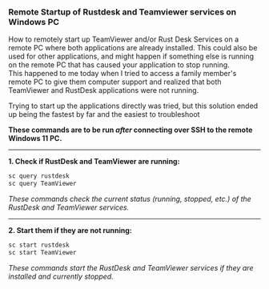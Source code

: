### Remote Startup of Rustdesk and Teamviewer services on Windows PC

How to remotely start up TeamViewer and/or Rust Desk Services on a remote PC where both applications are already installed. This could also be used for other applications, and might happen if something else is running on the remote PC that has caused your application to stop running.    
This happened to me today when I tried to access a family member's remote PC to give them computer support and realized that both TeamViewer and RustDesk applications were not running.

Trying to start up the applications directly was tried, but this solution ended up being the fastest by far and the easiest to troubleshoot

**These commands are to be run *after* connecting over SSH to the remote Windows 11 PC.**

---

**1\. Check if RustDesk and TeamViewer are running:**

```sh
sc query rustdesk
sc query TeamViewer
```

*These commands check the current status (running, stopped, etc.) of the RustDesk and TeamViewer services.*

---

**2\. Start them if they are not running:**

```sh
sc start rustdesk 
sc start TeamViewer
```

*These commands start the RustDesk and TeamViewer services if they are installed and currently stopped.*

